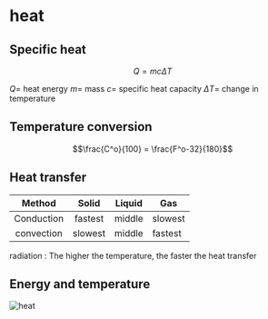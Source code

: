 # heat
## Specific heat
$$Q=mc\Delta T$$

$Q =$ heat energy
$m =$ mass
$c =$ specific heat capacity
$\Delta T =$ change in temperature
## Temperature conversion
$$\frac{C^o}{100} = \frac{F^o-32}{180}$$

## Heat transfer

|   Method   |  Solid  | Liquid | Gas     |
|:----------:|:-------:|:------:| ------- |
| Conduction | fastest | middle | slowest |
| convection | slowest | middle | fastest |

radiation : The higher the temperature, the faster the heat transfer

## Energy and temperature

![heat](https://hackmd.io/_uploads/B1hEoa9Nkl.png)
